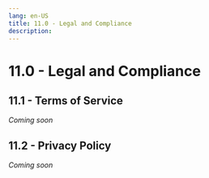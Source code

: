 ```yaml
---
lang: en-US
title: 11.0 - Legal and Compliance
description:
---
```

# 11.0 - Legal and Compliance

## 11.1 - Terms of Service

*Coming soon*

## 11.2 - Privacy Policy

*Coming soon*
